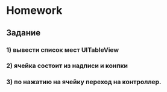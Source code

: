 # Homework 
## Задание 
### 1) вывести список мест UITableView
### 2) ячейка состоит из надписи и конпки 
### 3) по нажатию на ячейку переход на контроллер.
